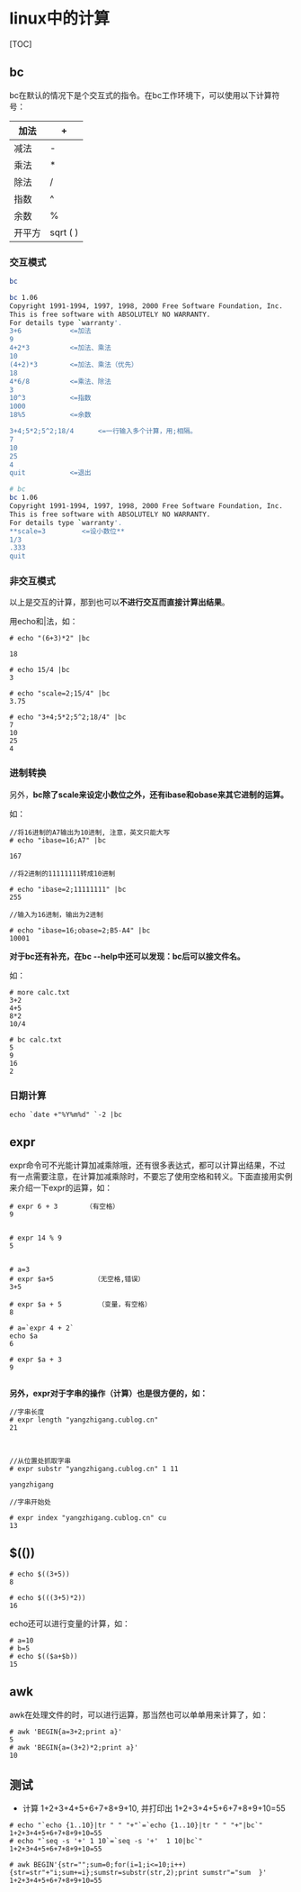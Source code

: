 # linux中的计算

[TOC]

## bc
bc在默认的情况下是个交互式的指令。在bc工作环境下，可以使用以下计算符号：

| 加法   | +         |
| ------ | --------- |
| 减法   | -         |
| 乘法   | *         |
| 除法   | /         |
| 指数   | ^         |
| 余数   | %         |
| 开平方 | sqrt (  ) |

### 交互模式

```bash
bc

bc 1.06
Copyright 1991-1994, 1997, 1998, 2000 Free Software Foundation, Inc.
This is free software with ABSOLUTELY NO WARRANTY.
For details type `warranty'. 
3+6            <=加法
9
4+2*3          <=加法、乘法
10
(4+2)*3        <=加法、乘法（优先）
18
4*6/8          <=乘法、除法
3
10^3           <=指数
1000
18%5           <=余数

3+4;5*2;5^2;18/4      <=一行输入多个计算，用;相隔。
7
10
25
4
quit           <=退出
```



 ```bash
# bc
bc 1.06
Copyright 1991-1994, 1997, 1998, 2000 Free Software Foundation, Inc.
This is free software with ABSOLUTELY NO WARRANTY.
For details type `warranty'. 
**scale=3         <=设小数位**
1/3
.333
quit
 ```

### 非交互模式

以上是交互的计算，那到也可以**不进行交互而直接计算出结果**。

用echo和|法，如：

```
# echo "(6+3)*2" |bc

18

# echo 15/4 |bc
3

# echo "scale=2;15/4" |bc
3.75

# echo "3+4;5*2;5^2;18/4" |bc
7
10
25
4
```

### 进制转换

另外，**bc除了scale来设定小数位之外，还有ibase和obase来其它进制的运算。**

如：

```
//将16进制的A7输出为10进制, 注意，英文只能大写
# echo "ibase=16;A7" |bc

167

//将2进制的11111111转成10进制

# echo "ibase=2;11111111" |bc
255

//输入为16进制，输出为2进制

# echo "ibase=16;obase=2;B5-A4" |bc
10001
```

**对于bc还有补充，在bc --help中还可以发现：bc后可以接文件名。**

如：

```
# more calc.txt 
3+2
4+5
8*2
10/4

# bc calc.txt 
5
9
16
2
```

### 日期计算

```
echo `date +"%Y%m%d" `-2 |bc
```



## expr

expr命令可不光能计算加减乘除哦，还有很多表达式，都可以计算出结果，不过有一点需要注意，在计算加减乘除时，不要忘了使用空格和转义。下面直接用实例来介绍一下expr的运算，如：

```
# expr 6 + 3       （有空格）
9


# expr 14 % 9 
5 


# a=3
# expr $a+5          （无空格,错误）
3+5

# expr $a + 5         （变量，有空格）
8

# a=`expr 4 + 2`
echo $a
6

# expr $a + 3
9


```



**另外，expr对于字串的操作（计算）也是很方便的，如：**

```
//字串长度 
# expr length "yangzhigang.cublog.cn" 
21

 

//从位置处抓取字串
# expr substr "yangzhigang.cublog.cn" 1 11

yangzhigang

//字串开始处

# expr index "yangzhigang.cublog.cn" cu
13
```



 

## $(())

```
# echo $((3+5))
8

# echo $(((3+5)*2))
16
```

 

echo还可以进行变量的计算，如：

```
# a=10
# b=5
# echo $(($a+$b))
15

```



## awk

awk在处理文件的时，可以进行运算，那当然也可以单单用来计算了，如：

```
# awk 'BEGIN{a=3+2;print a}'
5
# awk 'BEGIN{a=(3+2)*2;print a}'
10
```



## 测试

- 计算 1+2+3+4+5+6+7+8+9+10, 并打印出 1+2+3+4+5+6+7+8+9+10=55

```
# echo "`echo {1..10}|tr " " "+"`=`echo {1..10}|tr " " "+"|bc`" 
1+2+3+4+5+6+7+8+9+10=55
# echo "`seq -s '+' 1 10`=`seq -s '+'  1 10|bc`"        
1+2+3+4+5+6+7+8+9+10=55

# awk BEGIN'{str="";sum=0;for(i=1;i<=10;i++){str=str"+"i;sum+=i};sumstr=substr(str,2);print sumstr"="sum  }'
1+2+3+4+5+6+7+8+9+10=55
```

